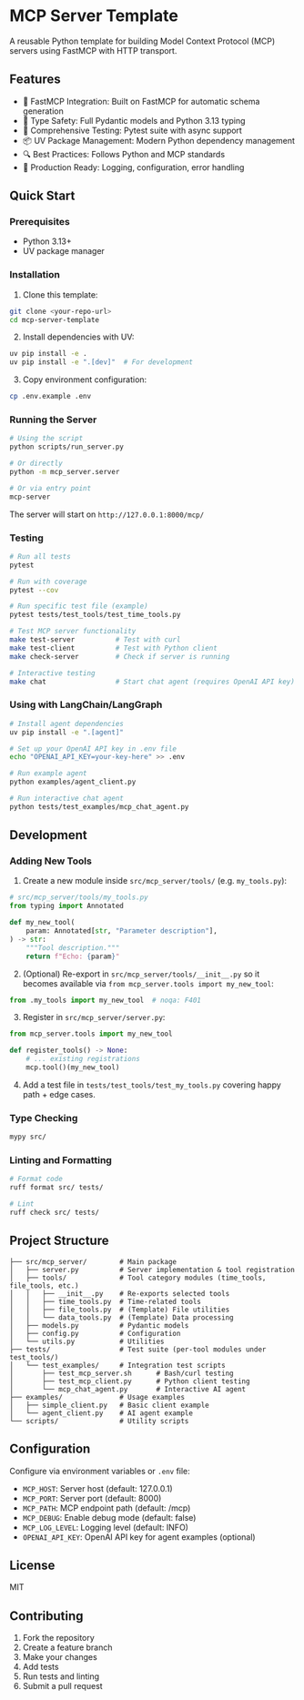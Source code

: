 # MCP Server Template

A reusable Python template for building Model Context Protocol (MCP) servers using FastMCP with HTTP transport.

## Features

- 🚀 FastMCP Integration: Built on FastMCP for automatic schema generation
- 🔧 Type Safety: Full Pydantic models and Python 3.13 typing
- 🧪 Comprehensive Testing: Pytest suite with async support
- 📦 UV Package Management: Modern Python dependency management
- 🔍 Best Practices: Follows Python and MCP standards
- 🎯 Production Ready: Logging, configuration, error handling

## Quick Start

### Prerequisites

- Python 3.13+
- UV package manager

### Installation

1. Clone this template:
```bash
git clone <your-repo-url>
cd mcp-server-template
```

2. Install dependencies with UV:
```bash
uv pip install -e .
uv pip install -e ".[dev]"  # For development
```

3. Copy environment configuration:
```bash
cp .env.example .env
```

### Running the Server

```bash
# Using the script
python scripts/run_server.py

# Or directly
python -m mcp_server.server

# Or via entry point
mcp-server
```

The server will start on `http://127.0.0.1:8000/mcp/`

### Testing

```bash
# Run all tests
pytest

# Run with coverage
pytest --cov

# Run specific test file (example)
pytest tests/test_tools/test_time_tools.py

# Test MCP server functionality
make test-server          # Test with curl
make test-client          # Test with Python client
make check-server         # Check if server is running

# Interactive testing
make chat                 # Start chat agent (requires OpenAI API key)
```

### Using with LangChain/LangGraph

```bash
# Install agent dependencies
uv pip install -e ".[agent]"

# Set up your OpenAI API key in .env file
echo "OPENAI_API_KEY=your-key-here" >> .env

# Run example agent
python examples/agent_client.py

# Run interactive chat agent
python tests/test_examples/mcp_chat_agent.py
```

## Development

### Adding New Tools

1. Create a new module inside `src/mcp_server/tools/` (e.g. `my_tools.py`):
```python
# src/mcp_server/tools/my_tools.py
from typing import Annotated

def my_new_tool(
    param: Annotated[str, "Parameter description"],
) -> str:
    """Tool description."""
    return f"Echo: {param}"
```

2. (Optional) Re-export in `src/mcp_server/tools/__init__.py` so it becomes available via `from mcp_server.tools import my_new_tool`:
```python
from .my_tools import my_new_tool  # noqa: F401
```

3. Register in `src/mcp_server/server.py`:
```python
from mcp_server.tools import my_new_tool

def register_tools() -> None:
    # ... existing registrations
    mcp.tool()(my_new_tool)
```

4. Add a test file in `tests/test_tools/test_my_tools.py` covering happy path + edge cases.

### Type Checking

```bash
mypy src/
```

### Linting and Formatting

```bash
# Format code
ruff format src/ tests/

# Lint
ruff check src/ tests/
```

## Project Structure

```
├── src/mcp_server/        # Main package
│   ├── server.py          # Server implementation & tool registration
│   ├── tools/             # Tool category modules (time_tools, file_tools, etc.)
│   │   ├── __init__.py    # Re-exports selected tools
│   │   ├── time_tools.py  # Time-related tools
│   │   ├── file_tools.py  # (Template) File utilities
│   │   └── data_tools.py  # (Template) Data processing
│   ├── models.py          # Pydantic models
│   ├── config.py          # Configuration
│   └── utils.py           # Utilities
├── tests/                 # Test suite (per-tool modules under test_tools/)
│   └── test_examples/     # Integration test scripts
│       ├── test_mcp_server.sh      # Bash/curl testing
│       ├── test_mcp_client.py      # Python client testing
│       └── mcp_chat_agent.py       # Interactive AI agent
├── examples/              # Usage examples
│   ├── simple_client.py   # Basic client example
│   └── agent_client.py    # AI agent example
└── scripts/               # Utility scripts
```

## Configuration

Configure via environment variables or `.env` file:

- `MCP_HOST`: Server host (default: 127.0.0.1)
- `MCP_PORT`: Server port (default: 8000)
- `MCP_PATH`: MCP endpoint path (default: /mcp)
- `MCP_DEBUG`: Enable debug mode (default: false)
- `MCP_LOG_LEVEL`: Logging level (default: INFO)
- `OPENAI_API_KEY`: OpenAI API key for agent examples (optional)

## License

MIT

## Contributing

1. Fork the repository
2. Create a feature branch
3. Make your changes
4. Add tests
5. Run tests and linting
6. Submit a pull request
